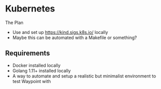 # Kubernetes

The Plan

- Use and set up https://kind.sigs.k8s.io/ locally
- Maybe this can be automated with a Makefile or something?

## Requirements

- Docker installed locally
- Golang 1.11+ installed locally
- A way to automate and setup a realistic but minimalist environment to test Waypoint with
